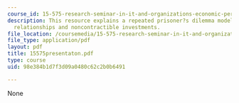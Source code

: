 ```yaml
---
course_id: 15-575-research-seminar-in-it-and-organizations-economic-perspectives-spring-2004
description: This resource explains a repeated prisoner?s dilemma model of buyer-supplier
  relationships and noncontractible investments.
file_location: /coursemedia/15-575-research-seminar-in-it-and-organizations-economic-perspectives-spring-2004/98e384b1d7f3d09a0480c62c2b0b6491_15575presentaton.pdf
file_type: application/pdf
layout: pdf
title: 15575presentaton.pdf
type: course
uid: 98e384b1d7f3d09a0480c62c2b0b6491

---
```

None